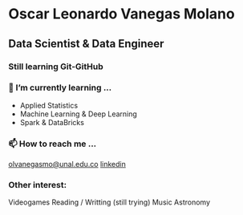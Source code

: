 # Oscar Leonardo Vanegas Molano
## Data Scientist & Data Engineer
### Still learning Git-GitHub

### 🌱 I’m currently learning ...
- Applied Statistics
- Machine Learning & Deep Learning
- Spark & DataBricks

### 📫 How to reach me ...
olvanegasmo@unal.edu.co
[linkedin](https://www.linkedin.com/in/oscarleonardovm/)

### Other interest:
Videogames
Reading / Writting (still trying)
Music
Astronomy

<!--
**oscarleonardovm/oscarleonardovm** is a ✨ _special_ ✨ repository because its `README.md` (this file) appears on your GitHub profile.

Here are some ideas to get you started:

- 🔭 I’m currently working on ...
- 🌱 I’m currently learning ...
- 👯 I’m looking to collaborate on ...
- 🤔 I’m looking for help with ...
- 💬 Ask me about ...
- 📫 How to reach me: ...
- 😄 Pronouns: ...
- ⚡ Fun fact: ...
-->
